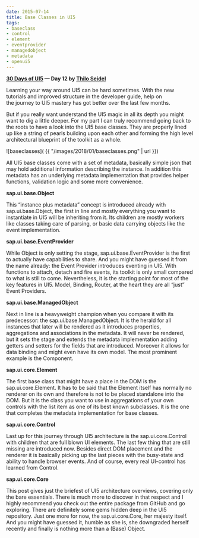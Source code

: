 ```yaml
---
date: 2015-07-14
title: Base Classes in UI5
tags:
- baseclass
- control
- element
- eventprovider
- managedobject
- metadata
- openui5
---
```


**[30 Days of UI5](/blog/posts/2015/07/04/30-days-of-ui5/) &mdash; Day 12 by [Thilo Seidel](https://twitter.com/ThiloDev)**

Learning your way around UI5 can be hard sometimes. With the new tutorials and improved structure in the developer guide, help on the journey to UI5 mastery has got better over the last few months.

But if you really want understand the UI5 magic in all its depth you might want to dig a little deeper. For my part I can truly recommend going back to the roots to have a look into the UI5 base classes. They are properly lined up like a string of pearls building upon each other and forming the high level architectural blueprint of the toolkit as a whole.

![baseclasses]( {{ "/images/2018/01/baseclasses.png" | url }})

All UI5 base classes come with a set of metadata, basically simple json that may hold additional information describing the instance. In addition this metadata has an underlying metadata implementation that provides helper functions, validation logic and some more convenience.

**sap.ui.base.Object**

This “instance plus metadata” concept is introduced already with sap.ui.base.Object, the first in line and mostly everything you want to instantiate in UI5 will be inheriting from it. Its children are mostly workers like classes taking care of parsing, or basic data carrying objects like the event implementation.

**sap.ui.base.EventProvider**

While Object is only setting the stage, sap.ui.base.EventProvider is the first to actually have capabilities to share. And you might have guessed it from the name already: the Event Provider introduces eventing in UI5. With functions to attach, detach and fire events, its toolkit is only small compared to what is still to come. Nevertheless, it is the starting point for most of the key features in UI5. Model, Binding, Router, at the heart they are all “just” Event Providers.

**sap.ui.base.ManagedObject**

Next in line is a heavyweight champion when you compare it with its predecessor: the sap.ui.base.ManagedObject. It is the herald for all instances that later will be rendered as it introduces properties, aggregations and associations in the metadata. It will never be rendered, but it sets the stage and extends the metadata implementation adding getters and setters for the fields that are introduced. Moreover it allows for data binding and might even have its own model. The most prominent example is the Component.

**sap.ui.core.Element**

The first base class that might have a place in the DOM is the sap.ui.core.Element. It has to be said that the Element itself has normally no renderer on its own and therefore is not to be placed standalone into the DOM. But it is the class you want to use in aggregations of your own controls with the list item as one of its best known subclasses. It is the one that completes the metadata implementation for base classes.

**sap.ui.core.Control**

Last up for this journey through UI5 architecture is the sap.ui.core.Control with children that are full blown UI elements. The last few thing that are still missing are introduced now. Besides direct DOM placement and the renderer it is basically picking up the last pieces with the busy-state and ability to handle browser events. And of course, every real UI-control has learned from Control.

**sap.ui.core.Core**

This post gives just the briefest of UI5 architecture overviews, covering only the bare essentials. There is much more to discover in that respect and I highly recommend you check out the entire package from GitHub and go exploring. There are definitely some gems hidden deep in the UI5 repository. Just one more for now, the sap.ui.core.Core, her majesty itself. And you might have guessed it, humble as she is, she downgraded herself recently and finally is nothing more than a (Base) Object.

